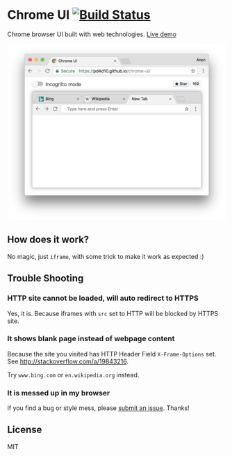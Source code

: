# Chrome UI [![Build Status](https://travis-ci.org/pd4d10/chrome-ui.svg?branch=master)](https://travis-ci.org/pd4d10/chrome-ui)

Chrome browser UI built with web technologies. [Live demo](https://pd4d10.github.io/chrome-ui/)

<img width="709" src="assets/screenshot.png" alt="demo" />

## How does it work?

No magic, just `iframe`, with some trick to make it work as expected :)

## Trouble Shooting

### HTTP site cannot be loaded, will auto redirect to HTTPS

Yes, it is. Because iframes with `src` set to HTTP will be blocked by HTTPS site.

### It shows blank page instead of webpage content

Because the site you visited has HTTP Header Field `X-Frame-Options` set. See http://stackoverflow.com/a/19843216.

Try `www.bing.com` or `en.wikipedia.org` instead.

### It is messed up in my browser

If you find a bug or style mess, please [submit an issue](https://github.com/pd4d10/chrome-ui/issues/new). Thanks!

## License

MIT
